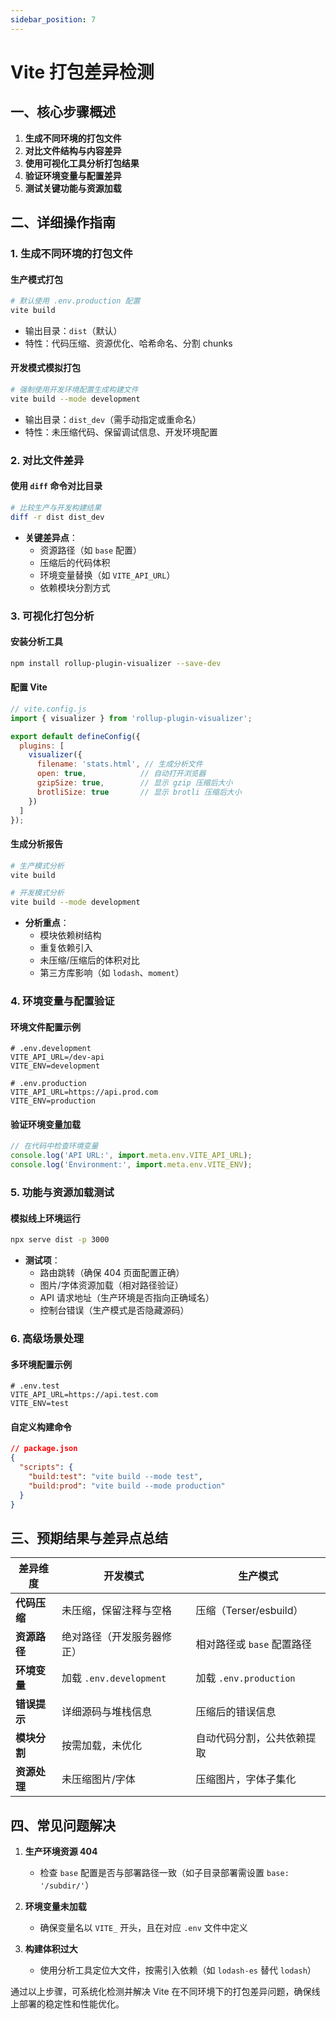 ```yaml
---
sidebar_position: 7
---
```


# Vite 打包差异检测

## 一、核心步骤概述
1. **生成不同环境的打包文件**
2. **对比文件结构与内容差异**
3. **使用可视化工具分析打包结果**
4. **验证环境变量与配置差异**
5. **测试关键功能与资源加载**

## 二、详细操作指南

### 1. 生成不同环境的打包文件
#### 生产模式打包
```bash
# 默认使用 .env.production 配置
vite build
```
- 输出目录：`dist`（默认）
- 特性：代码压缩、资源优化、哈希命名、分割 chunks

#### 开发模式模拟打包
```bash
# 强制使用开发环境配置生成构建文件
vite build --mode development
```
- 输出目录：`dist_dev`（需手动指定或重命名）
- 特性：未压缩代码、保留调试信息、开发环境配置

### 2. 对比文件差异
#### 使用 `diff` 命令对比目录
```bash
# 比较生产与开发构建结果
diff -r dist dist_dev
```
- **关键差异点**：
  - 资源路径（如 `base` 配置）
  - 压缩后的代码体积
  - 环境变量替换（如 `VITE_API_URL`）
  - 依赖模块分割方式

### 3. 可视化打包分析
#### 安装分析工具
```bash
npm install rollup-plugin-visualizer --save-dev
```

#### 配置 Vite
```javascript
// vite.config.js
import { visualizer } from 'rollup-plugin-visualizer';

export default defineConfig({
  plugins: [
    visualizer({
      filename: 'stats.html', // 生成分析文件
      open: true,            // 自动打开浏览器
      gzipSize: true,        // 显示 gzip 压缩后大小
      brotliSize: true       // 显示 brotli 压缩后大小
    })
  ]
});
```

#### 生成分析报告
```bash
# 生产模式分析
vite build

# 开发模式分析
vite build --mode development
```
- **分析重点**：
  - 模块依赖树结构
  - 重复依赖引入
  - 未压缩/压缩后的体积对比
  - 第三方库影响（如 `lodash`、`moment`）

### 4. 环境变量与配置验证
#### 环境文件配置示例
```plaintext
# .env.development
VITE_API_URL=/dev-api
VITE_ENV=development

# .env.production
VITE_API_URL=https://api.prod.com
VITE_ENV=production
```

#### 验证环境变量加载
```javascript
// 在代码中检查环境变量
console.log('API URL:', import.meta.env.VITE_API_URL);
console.log('Environment:', import.meta.env.VITE_ENV);
```

### 5. 功能与资源加载测试
#### 模拟线上环境运行
```bash
npx serve dist -p 3000
```
- **测试项**：
  - 路由跳转（确保 404 页面配置正确）
  - 图片/字体资源加载（相对路径验证）
  - API 请求地址（生产环境是否指向正确域名）
  - 控制台错误（生产模式是否隐藏源码）

### 6. 高级场景处理
#### 多环境配置示例
```plaintext
# .env.test
VITE_API_URL=https://api.test.com
VITE_ENV=test
```

#### 自定义构建命令
```json
// package.json
{
  "scripts": {
    "build:test": "vite build --mode test",
    "build:prod": "vite build --mode production"
  }
}
```

## 三、预期结果与差异点总结
| **差异维度**       | **开发模式**                  | **生产模式**                  |
|--------------------|-------------------------------|-------------------------------|
| **代码压缩**       | 未压缩，保留注释与空格        | 压缩（Terser/esbuild）        |
| **资源路径**       | 绝对路径（开发服务器修正）    | 相对路径或 `base` 配置路径    |
| **环境变量**       | 加载 `.env.development`       | 加载 `.env.production`        |
| **错误提示**       | 详细源码与堆栈信息            | 压缩后的错误信息              |
| **模块分割**       | 按需加载，未优化              | 自动代码分割，公共依赖提取    |
| **资源处理**       | 未压缩图片/字体               | 压缩图片，字体子集化          |

## 四、常见问题解决
1. **生产环境资源 404**  
   - 检查 `base` 配置是否与部署路径一致（如子目录部署需设置 `base: '/subdir/'`）

2. **环境变量未加载**  
   - 确保变量名以 `VITE_` 开头，且在对应 `.env` 文件中定义

3. **构建体积过大**  
   - 使用分析工具定位大文件，按需引入依赖（如 `lodash-es` 替代 `lodash`）

通过以上步骤，可系统化检测并解决 Vite 在不同环境下的打包差异问题，确保线上部署的稳定性和性能优化。
